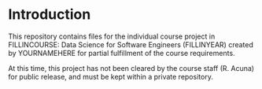 # Introduction
This repository contains files for the individual course project in FILLINCOURSE: Data Science for Software Engineers (FILLINYEAR) created by YOURNAMEHERE for partial fulfillment of the course requirements.

At this time, this project has not been cleared by the course staff (R. Acuna) for public release, and must be kept within a private repository.


